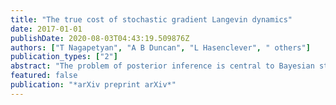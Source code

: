 ```yaml
---
title: "The true cost of stochastic gradient Langevin dynamics"
date: 2017-01-01
publishDate: 2020-08-03T04:43:19.509876Z
authors: ["T Nagapetyan", "A B Duncan", "L Hasenclever", " others"]
publication_types: ["2"]
abstract: "The problem of posterior inference is central to Bayesian statistics and a wealth of Markov Chain Monte Carlo (MCMC) methods have been proposed to obtain asymptotically correct samples from the posterior. As datasets in applications grow larger and larger, scalability …"
featured: false
publication: "*arXiv preprint arXiv*"
---
```


